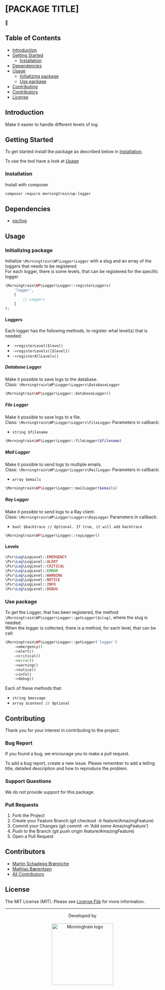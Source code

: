 # [PACKAGE TITLE]

🚧


## Table of Contents

- [Introduction](#introduction)
- [Getting Started](#getting-started)
  - [Installation](#installation)
- [Dependencies](#dependencies)
- [Usage](#usage)
  - [Initializing package](#initializing-package)
  - [Use package](#use-package)
- [Contributing](#contributing)
- [Contributors](#contributors)
- [License](#license)


## Introduction

Make it easier to handle different levels of log.


## Getting Started

To get started install the package as described below in [Installation](#installation).

To use the tool have a look at [Usage](#usage)


### Installation

Install with composer

```bash
composer require morningtrain/wp-logger
```


## Dependencies

- [psr/log](https://packagist.org/packages/psr/log)


## Usage

### Initializing package

Initialize `\Morningtrain\WP\Logger\Logger` with a slug and an array of the loggers that needs to be registered.  
For each logger, there is some levels, that can be registered for the specific logger.

```php
\Morningtrain\WP\Logger\Logger::registerLoggers(
    'logger', 
    [
        // Loggers
    ]
);
```

#### Loggers
Each logger has the following methods, to register what level(s) that is needed:  
- `->registerLevel($level)`
- `->registerLevels([$level])`
- `->registerAllLevels()`

##### _Database Logger_  
Make it possible to save logs to the database.  
Class: `\Morningtrain\WP\Logger\Loggers\DatabaseLogger`

```php
\Morningtrain\WP\Logger\Logger::databaseLogger()
```

##### _File Logger_  
Make it possible to save logs to a file.  
Class: `\Morningtrain\WP\Logger\Loggers\FileLogger`
Parameters in callback:
- `string $filename`

```php
\Morningtrain\WP\Logger\Logger::fileLogger($filename)
```

##### _Mail Logger_  
Make it possible to send logs to multiple emails.  
Class: `\Morningtrain\WP\Logger\Loggers\MailLogger`
Parameters in callback:
- `array $emails`

```php
\Morningtrain\WP\Logger\Logger::mailLogger($emails)
```

##### _Ray Logger_
Make it possible to send logs to a Ray client.  
Class: `\Morningtrain\WP\Logger\Loggers\RayLogger`
Parameters in callback:
- `bool $backtrace // Optional. If true, it will add backtrace`

```php
\Morningtrain\WP\Logger\Logger::rayLogger()
```

#### Levels
```php
\Psr\Log\LogLevel::EMERGENCY
\Psr\Log\LogLevel::ALERT
\Psr\Log\LogLevel::CRITICAL
\Psr\Log\LogLevel::ERROR
\Psr\Log\LogLevel::WARNING
\Psr\Log\LogLevel::NOTICE
\Psr\Log\LogLevel::INFO
\Psr\Log\LogLevel::DEBUG
```

### Use package

To get the Logger, that has been registered, the method `\Morningtrain\WP\Logger\Logger::getLogger($slug)`, where the slug is needed.  
When the logger is collected, there is a method, for each level, that can be call:

```php
\Morningtrain\WP\Logger\Logger::getLogger('logger')
    ->emergency()
    ->alert()
    ->critical()
    ->error()
    ->warning()
    ->notice()
    ->info()
    ->debug()
```

Each of these methods that:
- `string $message`
- `array $context // Optional`


## Contributing

Thank you for your interest in contributing to the project.


### Bug Report

If you found a bug, we encourage you to make a pull request.

To add a bug report, create a new issue. Please remember to add a telling title, detailed description and how to reproduce the problem.


### Support Questions

We do not provide support for this package.


### Pull Requests

1. Fork the Project
2. Create your Feature Branch (git checkout -b feature/AmazingFeature)
3. Commit your Changes (git commit -m 'Add some AmazingFeature')
4. Push to the Branch (git push origin feature/AmazingFeature)
5. Open a Pull Request


## Contributors

- [Martin Schadegg Brønniche](https://github.com/mschadegg)
- [Mathias Bærentsen](https://github.com/matbaek)
- [All Contributors](../../contributors)


## License

The MIT License (MIT). Please see [License File](LICENSE) for more information.


---

<div align="center">
Developed by <br>
</div>
<br>
<div align="center">
<a href="https://morningtrain.dk" target="_blank">
<img src="https://morningtrain.dk/wp-content/themes/mtt-wordpress-theme/assets/img/logo-only-text.svg" width="200" alt="Morningtrain logo">
</a>
</div>
